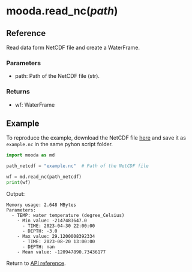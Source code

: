 # mooda.read_nc(*path*)

## Reference

Read data form NetCDF file and create a WaterFrame.

### Parameters

* path: Path of the NetCDF file (str).

### Returns

* wf: WaterFrame

## Example

To reproduce the example, download the NetCDF file [here](https://github.com/rbardaji/mooda/blob/14f4fd776d30a6a2e3f7bc0920996dee2b8a0cb3/docs/examples/data/TEMP.nc) and save it as `example.nc` in the same pyhon script folder.

```python
import mooda as md

path_netcdf = "example.nc"  # Path of the NetCDF file

wf = md.read_nc(path_netcdf)
print(wf)
```

Output:

```
Memory usage: 2.648 MBytes
Parameters:
  - TEMP: water temperature (degree_Celsius)
    - Min value: -2147483647.0
      - TIME: 2023-04-30 22:00:00
      - DEPTH: -3.0
    - Max value: 29.1200008392334
      - TIME: 2023-08-20 13:00:00
      - DEPTH: nan
    - Mean value: -120947890.73436177
```

Return to [API reference](../index_api_reference.md).

